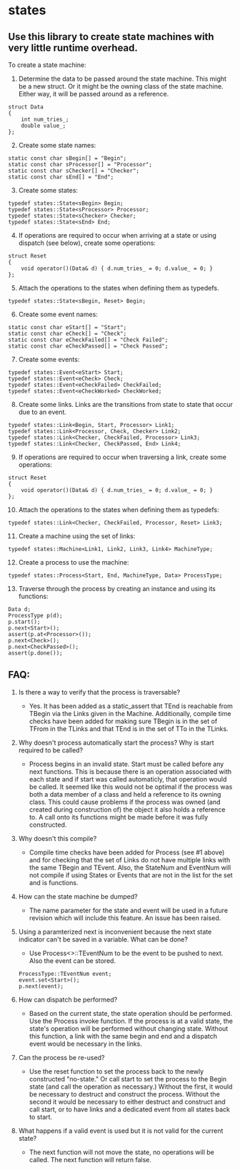 # states

## Use this library to create state machines with very little runtime overhead.

To create a state machine:
1.  Determine the data to be passed around the state machine.  This might be a new struct.  Or it might be the owning class of the state machine.  Either way, it will be passed around as a reference.
```
struct Data
{
    int num_tries_;
    double value_;
};
```

2.  Create some state names:
```
static const char sBegin[] = "Begin";
static const char sProcessor[] = "Processor";
static const char sChecker[] = "Checker";
static const char sEnd[] = "End";
```
3.  Create some states:
```
typedef states::State<sBegin> Begin;
typedef states::State<sProcessor> Processor;
typedef states::State<sChecker> Checker;
typedef states::State<sEnd> End;
```
4.  If operations are required to occur when arriving at a state or using dispatch (see below), create some operations:
```
struct Reset
{
    void operator()(Data& d) { d.num_tries_ = 0; d.value_ = 0; }
};
```
5.  Attach the operations to the states when defining them as typedefs.
```
typedef states::State<sBegin, Reset> Begin;
```
6.  Create some event names:
```
static const char eStart[] = "Start";
static const char eCheck[] = "Check";
static const char eCheckFailed[] = "Check Failed";
static const char eCheckPassed[] = "Check Passed";
```
7.  Create some events:
```
typedef states::Event<eStart> Start;
typedef states::Event<eCheck> Check;
typedef states::Event<eCheckFailed> CheckFailed;
typedef states::Event<eCheckWorked> CheckWorked;
```
8.  Create some links.  Links are the transitions from state to state that occur due to an event.
```
typedef states::Link<Begin, Start, Processor> Link1;
typedef states::Link<Processor, Check, Checker> Link2;
typedef states::Link<Checker, CheckFailed, Processor> Link3;
typedef states::Link<Checker, CheckPassed, End> Link4;
```
9.  If operations are required to occur when traversing a link, create some operations:
```
struct Reset
{
    void operator()(Data& d) { d.num_tries_ = 0; d.value_ = 0; }
};
```
10. Attach the operations to the states when defining them as typedefs:
```
typedef states::Link<Checker, CheckFailed, Processor, Reset> Link3;
```
11. Create a machine using the set of links:
```
typedef states::Machine<Link1, Link2, Link3, Link4> MachineType;
```
12. Create a process to use the machine:
```
typedef states::Process<Start, End, MachineType, Data> ProcessType;
```
13. Traverse through the process by creating an instance and using its functions:
```
Data d;
ProcessType p(d);
p.start();
p.next<Start>();
assert(p.at<Processor>());
p.next<Check>();
p.next<CheckPassed>();
assert(p.done());
```

## FAQ:
1. Is there a way to verify that the process is traversable?
    -   Yes.  It has been added as a static_assert that TEnd is reachable from TBegin via the Links given in the Machine.  Additionally, compile time checks have been added for making sure TBegin is in the set of TFrom in the TLinks and that TEnd is in the set of TTo in the TLinks.  
    
2. Why doesn't process automatically start the process?  Why is start required to be called?
    -   Process begins in an invalid state.  Start must be called before any next functions.  This is because there is an operation associated with each state and if start was called automaticly, that operation would be called.  It seemed like this would not be optimal if the process was both a data member of a class and held a reference to its owning class.  This could cause problems if the process was owned (and created during construction of) the object it also holds a reference to.  A call onto its functions might be made before it was fully constructed.
    
3. Why doesn't this compile?
    -   Compile time checks have been added for Process (see #1 above) and for checking that the set of Links do not have multiple links with the same TBegin and TEvent.  Also, the StateNum and EventNum will not compile if using States or Events that are not in the list for the set and is functions.
    
4. How can the state machine be dumped?
    -   The name parameter for the state and event will be used in a future revision which will include this feature.  An issue has been raised.
    
5. Using a paramterized next is inconvenient because the next state indicator can't be saved in a variable.  What can be done?
    -   Use Process<>::TEventNum to be the event to be pushed to next.  Also the event can be stored.
    ```
    ProcessType::TEventNum event;
    event.set<Start>();
    p.next(event);
    ```

6. How can dispatch be performed?  
    -   Based on the current state, the state operation should be performed. Use the Process invoke function.  If the process is at a valid state, the state's operation will be performed without changing state.  Without this function, a link with the same begin and end and a dispatch event would be necessary in the links.
    
7. Can the process be re-used?
    -   Use the reset function to set the process back to the newly constructed "no-state."  Or call start to set the process to the Begin state (and call the operation as necessary.)  Without the first, it would be necessary to destruct and construct the process.  Without the second it would be necessary to either destruct and construct and call start, or to have links and a dedicated event from all states back to start.
    
8. What happens if a valid event is used but it is not valid for the current state?
    -   The next function will not move the state, no operations will be called.  The next function will return false.
